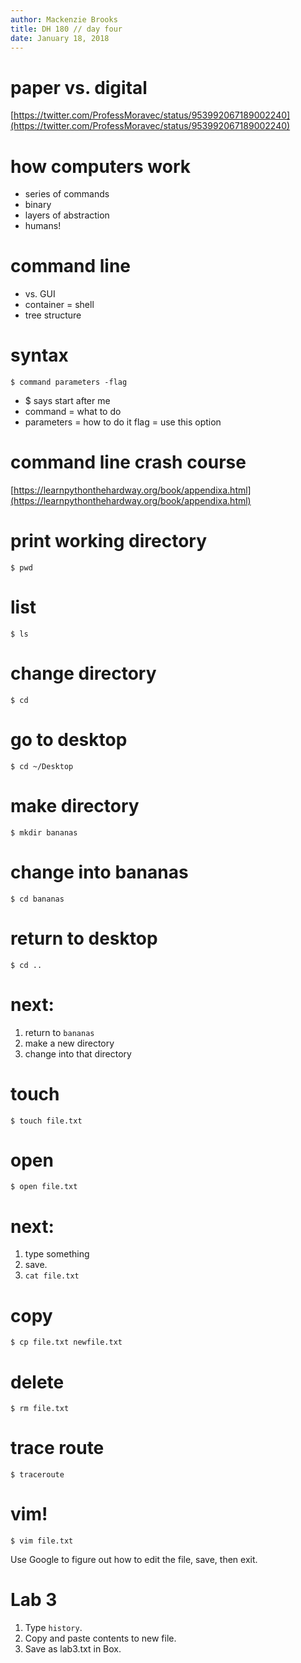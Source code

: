 ```yaml
---
author: Mackenzie Brooks
title: DH 180 // day four
date: January 18, 2018
---
```


# paper vs. digital

[https://twitter.com/ProfessMoravec/status/953992067189002240](https://twitter.com/ProfessMoravec/status/953992067189002240)

# how computers work 

* series of commands
* binary
* layers of abstraction
* humans!

# command line
* vs. GUI
* container = shell
* tree structure

# syntax

```$ command parameters -flag```

* $ says start after me
* command = what to do
* parameters = how to do it
    flag = use this option

# command line crash course
[https://learnpythonthehardway.org/book/appendixa.html](https://learnpythonthehardway.org/book/appendixa.html)

# print working directory
```$ pwd```

# list
```$ ls```

# change directory
```$ cd``` 

# go to desktop
```$ cd ~/Desktop```

# make directory
```$ mkdir bananas```

# change into bananas
```$ cd bananas```

# return to desktop
```$ cd ..```

# next:
1. return to ```bananas```
2. make a new directory
3. change into that directory

# touch
```$ touch file.txt```

# open
```$ open file.txt ```

# next:
1. type something
2. save. 
3. ```cat file.txt ```

# copy
```$ cp file.txt newfile.txt```

# delete
```$ rm file.txt```

# trace route
```$ traceroute```

# vim!
```$ vim file.txt```

Use Google to figure out how to edit the file, save, then exit. 

# Lab 3
1. Type ```history```. 
2. Copy and paste contents to new file. 
3. Save as lab3.txt in Box. 

